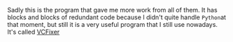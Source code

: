 Sadly this is the program that gave me more work from all of them. It has blocks and blocks of redundant code because I didn't quite handle `Python`at that moment, but still it is a very useful program that I still use nowadays. It's called [VCFixer](https://github.com/M-Osky/VCFixer)
